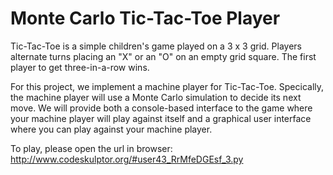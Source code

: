 # Monte Carlo Tic-Tac-Toe Player

Tic-Tac-Toe is a simple children's game played on a 3 x 3 grid. 
Players alternate turns placing an "X" or an "O" on an empty grid square. 
The first player to get three-in-a-row wins. 

For this project, we implement a machine player for Tic-Tac-Toe. 
Specically, the machine player will use a Monte Carlo simulation to decide its next move. 
We will provide both a console-based interface to the game where your machine player will
play against itself and a graphical user interface where you can play against your machine player. 

To play, please open the url in browser: 
http://www.codeskulptor.org/#user43_RrMfeDGEsf_3.py
